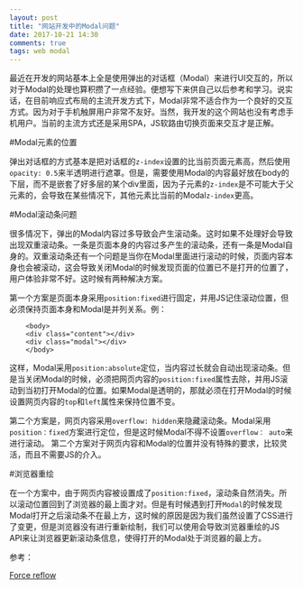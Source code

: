 ```yaml
---
layout: post
title: "网站开发中的Modal问题"
date: 2017-10-21 14:30
comments: true
tags: web modal
---
```


最近在开发的网站基本上全是使用弹出的对话框（Modal）来进行UI交互的，所以对于Modal的处理也算积攒了一点经验。便想写下来供自己以后参考和学习。说实话，在目前响应式布局的主流开发方式下，Modal非常不适合作为一个良好的交互方式。因为对于手机触屏用户非常不友好。当然，我开发的这个网站也没有考虑手机用户。当前的主流方式还是采用SPA，JS软路由切换页面来交互才是正解。

#Modal元素的位置

弹出对话框的方式基本是把对话框的`z-index`设置的比当前页面元素高，然后使用`opacity: 0.5`来半透明进行遮罩。但是，需要使用Modal的内容最好放在body的下层，而不是嵌套了好多层的某个div里面，因为子元素的`z-index`是不可能大于父元素的，会导致在某些情况下，其他元素比当前的Modal`z-index`更高。

#Modal滚动条问题

很多情况下，弹出的Modal内容过多导致会产生滚动条。这时如果不处理好会导致出现双重滚动条。一条是页面本身的内容过多产生的滚动条，还有一条是Modal自身的。双重滚动条还有一个问题是当你在Modal里面进行滚动的时候，页面内容本身也会被滚动，这会导致关闭Modal的时候发现页面的位置已不是打开的位置了，用户体验非常不好。这时候有两种解决方案。

第一个方案是页面本身采用`position:fixed`进行固定，并用JS记住滚动位置，但必须保持页面本身和Modal是并列关系。例：

		<body>
		<div class="content"></div>
		<div class="modal"></div>
		</body>

这样，Modal采用`position:absolute`定位，当内容过长就会自动出现滚动条。但是当关闭Modal的时候，必须把网页内容的`position:fixed`属性去除，并用JS滚动到当初打开Modal的位置。如果Modal是透明的，那就必须在打开Modal的时候设置网页内容的`top`和`left`属性来保持位置不变。

第二个方案是，网页内容采用`overflow: hidden`来隐藏滚动条。Modal采用`position：fixed`方案进行定位，但是这时候Modal不得不设置`overflow： auto`来进行滚动。
第二个方案对于网页内容和Modal的位置并没有特殊的要求，比较灵活，而且不需要JS的介入。


#浏览器重绘

在一个方案中，由于网页内容被设置成了`position:fixed`，滚动条自然消失。所以滚动位置回到了浏览器的最上面才对。但是有时候遇到打开`Modal`的时候发现Modal打开之后滚动条不在最上方，这时候的原因是因为我们虽然设置了CSS进行了变更，但是浏览器没有进行重新绘制，我们可以使用会导致浏览器重绘的JS API来让浏览器更新滚动条信息，使得打开的Modal处于浏览器的最上方。

参考：

[Force reflow](https://gist.github.com/paulirish/5d52fb081b3570c81e3a)
